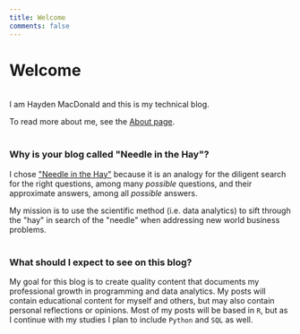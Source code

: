 ```yaml
---
title: Welcome
comments: false
---
```


# Welcome
&nbsp;  
I am Hayden MacDonald and this is my technical blog.

To read more about me, see the <a href="/page/about">About page</a>.  
&nbsp;  

### Why is your blog called "Needle in the Hay"?  
I chose ["Needle in the Hay"](https://dictionary.cambridge.org/dictionary/english/a-needle-in-a-haystack) because it is an analogy for the diligent search for the right questions, among many *possible* questions, and their approximate answers, among all *possible* answers.  

My mission is to use the scientific method (i.e. data analytics) to sift through the "hay" in search of the "needle" when addressing new world business problems.  
&nbsp;  
 
### What should I expect to see on this blog?  
My goal for this blog is to create quality content that documents my professional growth in programming and data analytics. My posts will contain educational content for myself and others, but may also contain personal reflections or opinions. Most of my posts will be based in `R`, but as I continue with my studies I plan to include `Python` and `SQL` as well.

